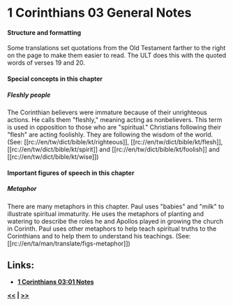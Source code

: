 # 1 Corinthians 03 General Notes #

#### Structure and formatting ####

Some translations set quotations from the Old Testament farther to the right on the page to make them easier to read. The ULT does this with the quoted words of verses 19 and 20.

#### Special concepts in this chapter ####

##### Fleshly people #####
The Corinthian believers were immature because of their unrighteous actions. He calls them "fleshly," meaning acting as nonbelievers. This term is used in opposition to those who are "spiritual." Christians following their "flesh" are acting foolishly. They are following the wisdom of the world. (See: [[rc://en/tw/dict/bible/kt/righteous]], [[rc://en/tw/dict/bible/kt/flesh]], [[rc://en/tw/dict/bible/kt/spirit]] and [[rc://en/tw/dict/bible/kt/foolish]] and [[rc://en/tw/dict/bible/kt/wise]])

#### Important figures of speech in this chapter ####

##### Metaphor #####
There are many metaphors in this chapter. Paul uses "babies" and "milk" to illustrate spiritual immaturity. He uses the metaphors of planting and watering to describe the roles he and Apollos played in growing the church in Corinth. Paul uses other metaphors to help teach spiritual truths to the Corinthians and to help them to understand his teachings. (See: [[rc://en/ta/man/translate/figs-metaphor]])
## Links: ##

* __[1 Corinthians 03:01 Notes](./01.md)__

__[<<](../02/intro.md) | [>>](../04/intro.md)__
